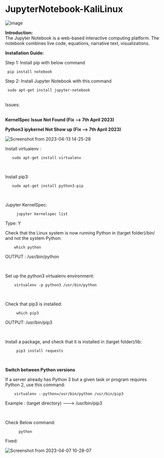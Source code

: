 # JupyterNotebook-KaliLinux
![image](https://user-images.githubusercontent.com/120317751/213877070-366d6c2d-0d13-434b-948f-78ab3b846d79.png)


<b>Introduction:</b>
<br>
The Jupyter Notebook is a web-based interactive computing platform. The notebook combines live code, equations, narrative text, visualizations.
<br>

<b>Installation Guide:</b>
<br>

Step 1: Install pip with below command

     pip install notebook
     
Step 2: Install Jupyter Notebook with this command

     sudo apt-get install jupyter-notebook
     
<br>
Issues:

<br>
<br>

<b>KernelSpec Issue Not Found (Fix --> 7th April 2023)</b>

<b>Python3 ipykernel Not Show up (Fix --> 7th April 2023)</b>

![Screenshot from 2023-04-13 14-25-28](https://user-images.githubusercontent.com/120317751/231708371-9f74ada1-5ec9-4341-9d3c-046dd7be0c61.png)



Install virtualenv :

       sudo apt-get install virtualenv
       
<br>

Install pip3:

       sudo apt-get install python3-pip
       
<br>

Jupyter KernelSpec:

         jupyter kernelspec list

Type: Y

Check that the Linux system is now running Python in (target folder)/bin/ and not the system Python:

        which python
        
 
OUTPUT :   /usr/bin/python 

<BR>

Set up the python3 virtualenv environment:

        virtualenv -p python3 /usr/bin/python
        
<BR>

Check that pip3 is installed:

         which pip3
         

OUTPUT: /usr/bin/pip3

<br>

Install a package, and check that it is installed in (target folder)/lib:

         pip3 install requests
         
<br>

<b> Switch between Python versions </b>


If a server already has Python 3 but a given task or program requires Python 2, use this command:

        virtualenv --python=/usr/bin/python /usr/bin/pip3 

Example : (target directory) ---> /usr/bin/pip3

<br>

Check Below command:

          python 
          
Fixed:

![Screenshot from 2023-04-07 10-28-07](https://user-images.githubusercontent.com/120317751/230544025-10a8963d-9c7a-4760-9482-504c23226f0a.png)


     

